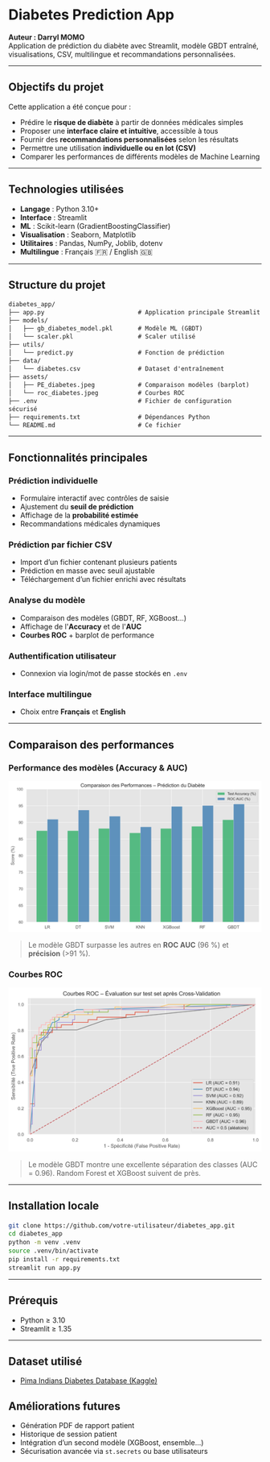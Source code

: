 
# Diabetes Prediction App

**Auteur : Darryl MOMO**  
Application de prédiction du diabète avec Streamlit, modèle GBDT entraîné, visualisations, CSV, multilingue et recommandations personnalisées.

---

## Objectifs du projet

Cette application a été conçue pour :

- Prédire le **risque de diabète** à partir de données médicales simples
- Proposer une **interface claire et intuitive**, accessible à tous
- Fournir des **recommandations personnalisées** selon les résultats
- Permettre une utilisation **individuelle ou en lot (CSV)**
- Comparer les performances de différents modèles de Machine Learning

---

## Technologies utilisées

- **Langage** : Python 3.10+  
- **Interface** : Streamlit  
- **ML** : Scikit-learn (GradientBoostingClassifier)  
- **Visualisation** : Seaborn, Matplotlib  
- **Utilitaires** : Pandas, NumPy, Joblib, dotenv  
- **Multilingue** : Français 🇫🇷 / English 🇬🇧  

---

## Structure du projet

```
diabetes_app/
├── app.py                          # Application principale Streamlit
├── models/
│   ├── gb_diabetes_model.pkl       # Modèle ML (GBDT)
│   └── scaler.pkl                  # Scaler utilisé
├── utils/
│   └── predict.py                  # Fonction de prédiction
├── data/
│   └── diabetes.csv                # Dataset d'entraînement
├── assets/
│   ├── PE_diabetes.jpeg            # Comparaison modèles (barplot)
│   └── roc_diabetes.jpeg           # Courbes ROC
├── .env                            # Fichier de configuration sécurisé
├── requirements.txt                # Dépendances Python
└── README.md                       # Ce fichier
```

---

## Fonctionnalités principales

### Prédiction individuelle
- Formulaire interactif avec contrôles de saisie
- Ajustement du **seuil de prédiction**
- Affichage de la **probabilité estimée**
- Recommandations médicales dynamiques

### Prédiction par fichier CSV
- Import d’un fichier contenant plusieurs patients
- Prédiction en masse avec seuil ajustable
- Téléchargement d’un fichier enrichi avec résultats

### Analyse du modèle
- Comparaison des modèles (GBDT, RF, XGBoost...)
- Affichage de l'**Accuracy** et de l'**AUC**
- **Courbes ROC** + barplot de performance

### Authentification utilisateur
- Connexion via login/mot de passe stockés en `.env`

### Interface multilingue
- Choix entre **Français** et **English**

---

## Comparaison des performances

### Performance des modèles (Accuracy & AUC)
![Performance](assets/PE_diabetes.jpeg)

> Le modèle GBDT surpasse les autres en **ROC AUC** (96 %) et **précision** (>91 %).

### Courbes ROC
![ROC](assets/roc_diabetes.jpeg)

> Le modèle GBDT montre une excellente séparation des classes (AUC = 0.96). Random Forest et XGBoost suivent de près.

---

## Installation locale

```bash
git clone https://github.com/votre-utilisateur/diabetes_app.git
cd diabetes_app
python -m venv .venv
source .venv/bin/activate  
pip install -r requirements.txt
streamlit run app.py
```

---

## Prérequis

- Python ≥ 3.10
- Streamlit ≥ 1.35

---

## Dataset utilisé

- [Pima Indians Diabetes Database (Kaggle)](https://www.kaggle.com/datasets/uciml/pima-indians-diabetes-database)


## Améliorations futures

- Génération PDF de rapport patient
- Historique de session patient
- Intégration d’un second modèle (XGBoost, ensemble...)
- Sécurisation avancée via `st.secrets` ou base utilisateurs

